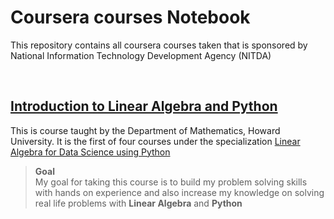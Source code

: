 # Coursera courses Notebook
This repository contains all coursera courses taken that is sponsored by National Information Technology Development Agency (NITDA)


<br>

## [Introduction to Linear Algebra and Python](https://github.com/budiong054/Coursera_courses/tree/master/Introduction_to_Linear_Algebra_and_Python)
This is course taught by the Department of Mathematics, Howard University. It is the first of four courses under the specialization [Linear Algebra for Data Science using Python](coursera.org/programs/tech-learning-pathway-ntt6w?currentTab=MY_COURSES&productId=P9hg7nvNEey0AgoTGT7lxQ&productType=s12n&showMiniModal=true)

> **Goal** <br> My goal for taking this course is to build my problem solving skills with hands on experience and also increase my knowledge on solving real life problems with **Linear Algebra** and **Python**
